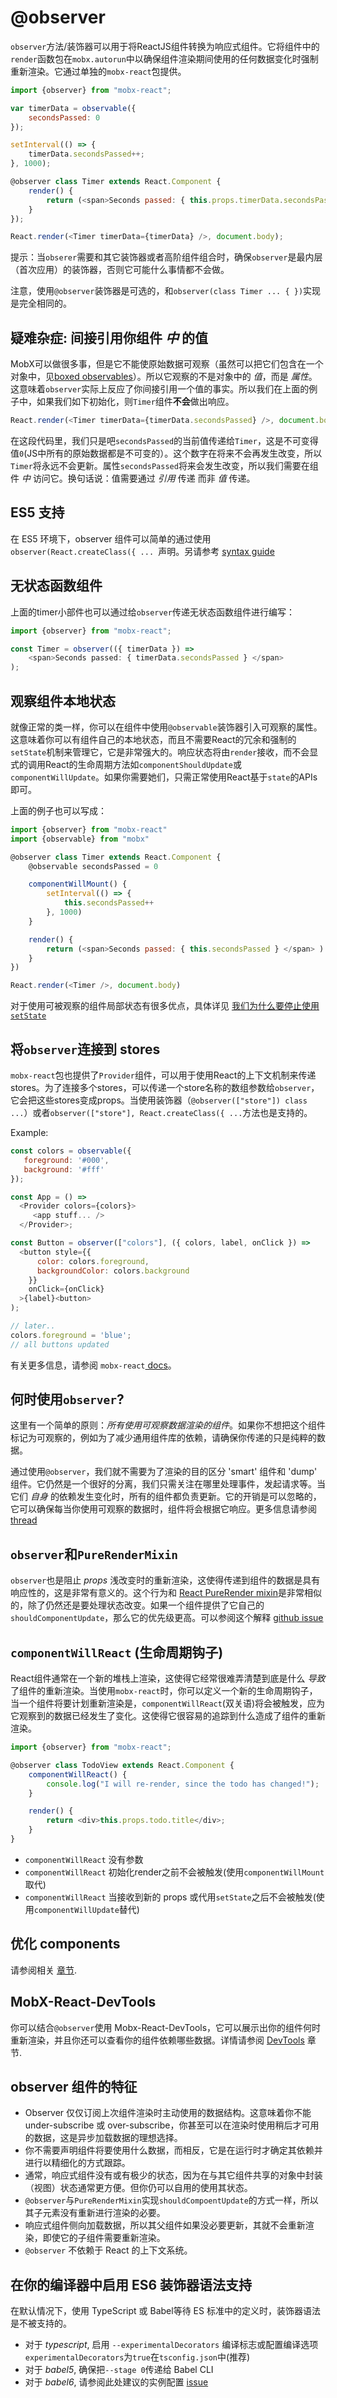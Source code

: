 # @observer

`observer`方法/装饰器可以用于将ReactJS组件转换为响应式组件。它将组件中的`render`函数包在`mobx.autorun`中以确保组件渲染期间使用的任何数据变化时强制重新渲染。它通过单独的`mobx-react`包提供。

```javascript
import {observer} from "mobx-react";

var timerData = observable({
    secondsPassed: 0
});

setInterval(() => {
    timerData.secondsPassed++;
}, 1000);

@observer class Timer extends React.Component {
    render() {
        return (<span>Seconds passed: { this.props.timerData.secondsPassed } </span> )
    }
});

React.render(<Timer timerData={timerData} />, document.body);
```

提示：当`obserer`需要和其它装饰器或者高阶组件组合时，确保`observer`是最内层（首次应用）的装饰器，否则它可能什么事情都不会做。

注意，使用`@observer`装饰器是可选的，和`observer(class Timer ... { })`实现是完全相同的。

## 疑难杂症: 间接引用你组件 _中_ 的值

MobX可以做很多事，但是它不能使原始数据可观察（虽然可以把它们包含在一个对象中，见[boxed observables](boxed.md)）。所以它观察的不是对象中的 _值_，而是 _属性_。这意味着`observer`实际上反应了你间接引用一个值的事实。所以我们在上面的例子中，如果我们如下初始化，则`Timer`组件**不会**做出响应。

```javascript
React.render(<Timer timerData={timerData.secondsPassed} />, document.body)
```

在这段代码里，我们只是吧`secondsPassed`的当前值传递给`Timer`，这是不可变得值`0`(JS中所有的原始数据都是不可变的）。这个数字在将来不会再发生改变，所以`Timer`将永远不会更新。属性`secondsPassed`将来会发生改变，所以我们需要在组件 _中_ 访问它。换句话说：值需要通过 _引用_ 传递 而非 _值_ 传递。 

## ES5 支持

在 ES5 环境下，observer 组件可以简单的通过使用`observer(React.createClass({ ... `声明。另请参考 [syntax guide](../best/syntax.md)

## 无状态函数组件

上面的timer小部件也可以通过给`observer`传递无状态函数组件进行编写：

```javascript
import {observer} from "mobx-react";

const Timer = observer(({ timerData }) =>
    <span>Seconds passed: { timerData.secondsPassed } </span>
);
```

## 观察组件本地状态

就像正常的类一样，你可以在组件中使用`@observable`装饰器引入可观察的属性。这意味着你可以有组件自己的本地状态，而且不需要React的冗余和强制的`setState`机制来管理它，它是非常强大的。响应状态将由`render`接收，而不会显式的调用React的生命周期方法如`componentShouldUpdate`或`componentWillUpdate`。如果你需要她们，只需正常使用React基于`state`的APIs即可。

上面的例子也可以写成：

```javascript
import {observer} from "mobx-react"
import {observable} from "mobx"

@observer class Timer extends React.Component {
    @observable secondsPassed = 0

    componentWillMount() {
        setInterval(() => {
            this.secondsPassed++
        }, 1000)
    }

    render() {
        return (<span>Seconds passed: { this.secondsPassed } </span> )
    }
})

React.render(<Timer />, document.body)
```

对于使用可被观察的组件局部状态有很多优点，具体详见 [我们为什么要停止使用`setState`](https://medium.com/@mweststrate/3-reasons-why-i-stopped-using-react-setstate-ab73fc67a42e)

## 将`observer`连接到 stores

`mobx-react`包也提供了`Provider`组件，可以用于使用React的上下文机制来传递stores。为了连接多个stores，可以传递一个store名称的数组参数给`observer`，它会把这些stores变成props。当使用装饰器（`@observer(["store"]) class ...`）或者`observer(["store"], React.createClass({ ...`方法也是支持的。

Example:

```javascript
const colors = observable({
   foreground: '#000',
   background: '#fff'
});

const App = () =>
  <Provider colors={colors}>
     <app stuff... />
  </Provider>;

const Button = observer(["colors"], ({ colors, label, onClick }) =>
  <button style={{
      color: colors.foreground,
      backgroundColor: colors.background
    }}
    onClick={onClick}
  >{label}<button>
);

// later..
colors.foreground = 'blue';
// all buttons updated
```

有关更多信息，请参阅 `mobx-react`[ docs](https://github.com/mobxjs/mobx-react#provider-experimental)。

## 何时使用`observer`?

这里有一个简单的原则：_所有使用可观察数据渲染的组件_。如果你不想把这个组件标记为可观察的，例如为了减少通用组件库的依赖，请确保你传递的只是纯粹的数据。

通过使用`@observer`，我们就不需要为了渲染的目的区分 'smart' 组件和 'dump' 组件。它仍然是一个很好的分离，我们只需关注在哪里处理事件，发起请求等。当它们 _自身_ 的依赖发生变化时，所有的组件都负责更新。它的开销是可以忽略的，它可以确保每当你使用可观察的数据时，组件将会根据它响应。更多信息请参阅 [thread](https://www.reddit.com/r/reactjs/comments/4vnxg5/free_eggheadio_course_learn_mobx_react_in_30/d61oh0l)

## `observer`和`PureRenderMixin`

`observer`也是阻止 _props_ 浅改变时的重新渲染，这使得传递到组件的数据是具有响应性的，这是非常有意义的。这个行为和 [React PureRender mixin](https://facebook.github.io/react/docs/pure-render-mixin.html)是非常相似的，除了仍然还是要处理状态改变。如果一个组件提供了它自己的`shouldComponentUpdate`，那么它的优先级更高。可以参阅这个解释 [github issue](https://github.com/mobxjs/mobx/issues/101)

## `componentWillReact` (生命周期钩子)

React组件通常在一个新的堆栈上渲染，这使得它经常很难弄清楚到底是什么 _导致_ 了组件的重新渲染。当使用`mobx-react`时，你可以定义一个新的生命周期钩子，当一个组件将要计划重新渲染是，`componentWillReact`(双关语)将会被触发，应为它观察到的数据已经发生了变化。这使得它很容易的追踪到什么造成了组件的重新渲染。

```javascript
import {observer} from "mobx-react";

@observer class TodoView extends React.Component {
    componentWillReact() {
        console.log("I will re-render, since the todo has changed!");
    }

    render() {
        return <div>this.props.todo.title</div>;
    }
}
```

* `componentWillReact` 没有参数
* `componentWillReact` 初始化render之前不会被触发(使用`componentWillMount`取代)
* `componentWillReact` 当接收到新的 props 或代用`setState`之后不会被触发(使用`componentWillUpdate`替代)

## 优化 components

请参阅相关 [章节](../best/react-performance.md).

## MobX-React-DevTools

你可以结合`@observer`使用 Mobx-React-DevTools，它可以展示出你的组件何时重新渲染，并且你还可以查看你的组件依赖哪些数据。详情请参阅 [DevTools](../best/devtools.md) 章节.

##  observer 组件的特征

* Observer 仅仅订阅上次组件渲染时主动使用的数据结构。这意味着你不能 under-subscribe 或 over-subscribe，你甚至可以在渲染时使用稍后才可用的数据，这是异步加载数据的理想选择。
* 你不需要声明组件将要使用什么数据，而相反，它是在运行时才确定其依赖并进行以精细化的方式跟踪。
* 通常，响应式组件没有或有极少的状态，因为在与其它组件共享的对象中封装（视图）状态通常更方便。但你仍可以自用的使用其状态。
* `@observer`与`PureRenderMixin`实现`shouldCompoentUpdate`的方式一样，所以其子元素没有重新进行渲染的必要。
* 响应式组件侧向加载数据，所以其父组件如果没必要更新，其就不会重新渲染，即使它的子组件需要重新渲染。
* `@observer` 不依赖于 React 的上下文系统。

## 在你的编译器中启用 ES6 装饰器语法支持

在默认情况下，使用 TypeScript 或 Babel等待 ES 标准中的定义时，装饰器语法是不被支持的。

* 对于 _typescript_, 启用 `--experimentalDecorators` 编译标志或配置编译选项`experimentalDecorators`为`true`在`tsconfig.json`中(推荐)
* 对于 _babel5_, 确保把`--stage 0`传递给 Babel CLI
* 对于 _babel6_, 请参阅此处建议的实例配置 [issue](https://github.com/mobxjs/mobx/issues/105)

